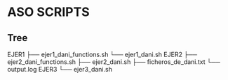 # ASO SCRIPTS
## Tree
EJER1
├── ejer1_dani_functions.sh
└── ejer1_dani.sh
EJER2
├── ejer2_dani_functions.sh
├── ejer2_dani.sh
├── ficheros_de_dani.txt
└── output.log
EJER3
└── ejer3_dani.sh
